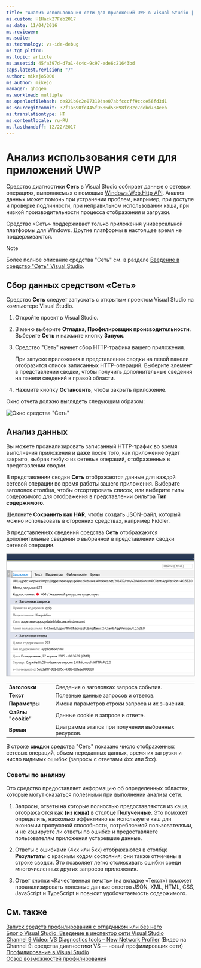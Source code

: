 ```yaml
---
title: "Анализ использования сети для приложений UWP в Visual Studio | Документация Майкрософт"
ms.custom: H1Hack27Feb2017
ms.date: 11/04/2016
ms.reviewer: 
ms.suite: 
ms.technology: vs-ide-debug
ms.tgt_pltfrm: 
ms.topic: article
ms.assetid: 45fa397d-d7a1-4c4c-9c97-ede6c21643bd
caps.latest.revision: "7"
author: mikejo5000
ms.author: mikejo
manager: ghogen
ms.workload: multiple
ms.openlocfilehash: de821b0c2e073104ae07abfcccff9ccce56fd3d1
ms.sourcegitcommit: 32f1a690fc445f9586d53698fc82c7debd784eeb
ms.translationtype: HT
ms.contentlocale: ru-RU
ms.lasthandoff: 12/22/2017
---
```

# <a name="analyze-network-usage-in-uwp-apps"></a>Анализ использования сети для приложений UWP
Средство диагностики **Сеть** в Visual Studio собирает данные о сетевых операциях, выполняемых с помощью [Windows.Web.Http API](/uwp/api/windows.web.http). Анализ данных может помочь при устранении проблем, например, при доступе и проверке подлинности, при неправильном использовании кэша, при низкой производительности процесса отображения и загрузки.  
  
 Средство «Сеть» поддерживает только приложения универсальной платформы для Windows. Другие платформы в настоящее время не поддерживаются.  
  
> [!NOTE]
>  Более полное описание средства "Сеть" см. в разделе [Введение в средство "Сеть" Visual Studio](http://blogs.msdn.com/b/visualstudio/archive/2015/05/04/introducing-visual-studio-s-network-tool.aspx).  
  
## <a name="collecting-network-tool-data"></a>Сбор данных средством «Сеть»  
 Средство **Сеть** следует запускать с открытым проектом Visual Studio на компьютере Visual Studio.  
  
1.  Откройте проект в Visual Studio.  
  
2.  В меню выберите **Отладка, Профилировщик производительности**. Выберите **Сеть** и нажмите кнопку **Запуск**.  
  
3.  Средство "Сеть" начнет сбор HTTP-трафика вашего приложения.  
  
     При запуске приложения в представлении сводки на левой панели отобразится список записанных HTTP-операций. Выберите элемент в представлении сводки, чтобы получить дополнительные сведения на панели сведений в правой области.  
  
4.  Нажмите кнопку **Остановить**, чтобы закрыть приложение.  
  
 Окно отчета должно выглядеть следующим образом:  
  
 ![Окно средства "Сеть"](../profiling/media/network_fullwindow.png "NETWORK_FullWindow")  
  
## <a name="analyzing-data"></a>Анализ данных  
 Вы можете проанализировать записанный HTTP-трафик во время выполнения приложения и даже после того, как приложение будет закрыто, выбрав любую из сетевых операций, отображенных в представлении сводки.  
  
 В представлении сводки **Сеть** отображаются данные для каждой сетевой операции во время работы вашего приложения. Выберите заголовок столбца, чтобы отсортировать список, или выберите типы содержимого для отображения в представлении фильтра **Тип содержимого**.  
  
 Щелкните **Сохранить как HAR**, чтобы создать JSON-файл, который можно использовать в сторонних средствах, например Fiddler.  
  
 В представлениях сведений средства **Сеть** отображаются дополнительные сведения о выбранной в представлении сводки сетевой операции.  
  
 ![Область сведений средства "Сеть"](../profiling/media/network_detailsviewpane.png "NETWORK_DetailsViewPane")  
  
|||  
|-|-|  
|**Заголовки**|Сведения о заголовках запроса события.|  
|**Текст**|Полезные данные запросов и ответов.|  
|**Параметры**|Имена параметров строки запроса и их значения.|  
|**Файлы "cookie"**|Данные cookie в запросе и ответе.|  
|**Время**|Диаграмма этапов при получении выбранных ресурсов.|  
  
 В строке **сводки** средства "Сеть" показано число отображенных сетевых операций, объем переданных данных, время их загрузки и число видимых ошибок (запросы с ответами 4xx или 5xx).  
  
### <a name="analysis-tips"></a>Советы по анализу  
 Это средство предоставляет информацию об определенных областях, которые могут оказаться полезными при выполнении анализа сети.  
  
1.  Запросы, ответы на которые полностью предоставляются из кэша, отображаются как **(из кэша)** в столбце **Полученные**. Это поможет определить, насколько эффективно вы используете кэш для экономии пропускной способности, потребляемой пользователями, и не кэшируете ли ответы по ошибке и предоставляете пользователям приложения устаревшие данные.  
  
2.  Ответы с ошибками (4xx или 5xx) отображаются в столбце **Результаты** с красным кодом состояния; они также отмечены в строке сводки. Это позволяет легко отслеживать ошибки среди многочисленных других запросов приложения.  
  
3.  Ответ кнопки «Качественная печать» (на вкладке «Текст») поможет проанализировать полезные данные ответов JSON, XML, HTML, CSS, JavaScript и TypeScript и повысит удобочитаемость содержимого.  
  
## <a name="see-also"></a>См. также  
 [Запуск средств профилирования с отладчиком или без него](../profiling/running-profiling-tools-with-or-without-the-debugger.md)  
 [Блог о Visual Studio. Введение в инспектор сети Visual Studio](http://go.microsoft.com/fwlink/?LinkId=535022)   
 [Channel 9 Video: VS Diagnostics tools – New Network Profiler](http://channel9.msdn.com/Series/ConnectOn-Demand/206) (Видео на Channel 9: средства диагностики VS — новый профилировщик сети)  
 [Профилирование в Visual Studio](../profiling/index.md)  
 [Обзор возможностей профилирования](../profiling/profiling-feature-tour.md)